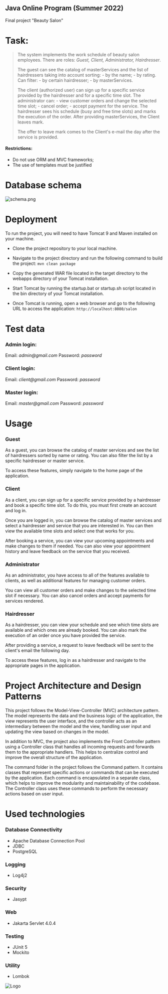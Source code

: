 ## Java Online Program (Summer 2022)

Final project "Beauty Salon"

# Task:

> The system implements the work schedule of beauty salon employees.
> There are roles: _Guest, Client, Administrator, Hairdresser_.
> <p>The guest can see the catalog of masterServices and the list of hairdressers 
> taking into account sorting: - by the name; - by rating. 
> Can filter: - by certain hairdresser; - by masterServices. </p>
> The client (authorized user) can sign up for a specific service provided by the hairdresser and for a specific time slot. 
> The administrator can: - view customer orders and change the selected time slot; - cancel order; - accept payment for the service. 
> The hairdresser sees his schedule (busy and free time slots) and marks the execution of the order. 
> After providing masterServices, the Client leaves mark. 
> <p>The offer to leave mark comes to the Client's e-mail the day after the service is provided. </p>

#### Restrictions:

- Do not use ORM and MVC frameworks;
- The use of templates must be justified

# Database schema
![schema.png](schema.png)

# Deployment 
To run the project, you will need to have Tomcat 9 and Maven installed on your machine.

- Clone the project repository to your local machine.

- Navigate to the project directory and run the following command to build the project: `mvn clean package`
- Copy the generated WAR file located in the target directory to the webapps directory of your Tomcat installation.
- Start Tomcat by running the startup.bat or startup.sh script located in the bin directory of your Tomcat installation.
- Once Tomcat is running, open a web browser and go to the following URL to access the application: 
`http://localhost:8080/salon`


# Test data

### Admin login:
Email: _admin@gmail.com_
Password: _password_

### Client login:
Email: _client@gmail.com_
Password: _password_

### Master login:
Email: _master@gmail.com_
Password: _password_

# Usage
### Guest
As a guest, you can browse the catalog of master services and see the list of hairdressers sorted by name or
rating. You can also filter the list by a specific hairdresser or master service.

To access these features, simply navigate to the home page of the application.

### Client 
As a client, you can sign up for a specific service provided by a hairdresser and book a specific time slot. To
do this, you must first create an account and log in.

Once you are logged in, you can browse the catalog of master services and select a hairdresser and service that you are
interested in. You can then view the available time slots and select one that works for you.

After booking a service, you can view your upcoming appointments and make changes to them if needed. You can also view
your appointment history and leave feedback on the service that you received.

### Administrator
As an administrator, you have access to all of the features available to clients, as well as additional
features for managing customer orders.

You can view all customer orders and make changes to the selected time slot if necessary. You can also cancel orders and
accept payments for services rendered.

### Hairdresser 
As a hairdresser, you can view your schedule and see which time slots are available and which ones are
already booked. You can also mark the execution of an order once you have provided the service.

After providing a service, a request to leave feedback will be sent to the client's email the following day.

To access these features, log in as a hairdresser and navigate to the appropriate pages in the application.

# Project Architecture and Design Patterns
This project follows the Model-View-Controller (MVC) architecture pattern. The model represents the data and 
the business logic of the application, the view represents the user interface, and the controller acts as an 
intermediary between the model and the view, handling user input and updating the view based on changes in the model.

In addition to MVC, the project also implements the Front Controller pattern using a Controller class that handles all 
incoming requests and forwards them to the appropriate handlers. This helps to centralize control and improve 
the overall structure of the application.

The command folder in the project follows the Command pattern. It contains classes that represent specific 
actions or commands that can be executed by the application. Each command is encapsulated in a separate class, 
which helps to improve the modularity and maintainability of the codebase. The Controller class uses these commands 
to perform the necessary actions based on user input.

# Used technologies
### Database Connectivity
- Apache Database Connection Pool
- JDBC
- PostgreSQL
### Logging
- Log4j2
### Security
- Jasypt
### Web
- Jakarta Servlet 4.0.4
### Testing
- JUnit 5
- Mockito
### Utility
- Lombok

![Logo](src/main/webapp/static/images/lilith.png)
